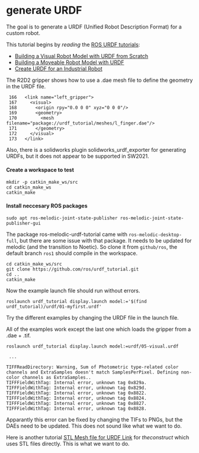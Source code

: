 # generate URDF

The goal is to generate a URDF (Unified Robot Description Format) for a custom robot.

This tutorial begins by _reading_ the [ROS URDF tutorials](http://wiki.ros.org/urdf/Tutorials/Building%20a%20Movable%20Robot%20Model%20with%20URDF):

 - [Building a Visual Robot Model with URDF from Scratch](http://wiki.ros.org/urdf/Tutorials/Building%20a%20Visual%20Robot%20Model%20with%20URDF%20from%20Scratch)
 - [Building a Moveable Robot Model with URDF](http://wiki.ros.org/urdf/Tutorials/Building%20a%20Movable%20Robot%20Model%20with%20URDF)
 - [Create URDF for an Industrial Robot](http://wiki.ros.org/Industrial/Tutorials/Create%20a%20URDF%20for%20an%20Industrial%20Robot)



The R2D2 gripper shows how to use a .dae mesh file to define the geometry in the URDF file.

```
 166   <link name="left_gripper">
 167     <visual>
 168       <origin rpy="0.0 0 0" xyz="0 0 0"/>
 169       <geometry>
 170         <mesh filename="package://urdf_tutorial/meshes/l_finger.dae"/>
 171       </geometry>
 172     </visual>
 173   </link>
 ```




Also, there is a solidworks plugin solidworks_urdf_exporter for generating URDFs, but it does not appear to be supported in SW2021.




#### Create a workspace to test

```
mkdir -p catkin_make_ws/src
cd catkin_make_ws
catkin_make
```

#### Install neccesary ROS packages

```
sudo apt ros-melodic-joint-state-publisher ros-melodic-joint-state-publisher-gui
```

The package ros-melodic-urdf-tutorial came with `ros-melodic-desktop-full`, but there are some issue with that package. It needs to be updated for melodic (and the transition to Noetic). So clone it from `github/ros`, the default branch `ros1` should compile in the workspace.

```
cd catkin_make_ws/src
git clone https://github.com/ros/urdf_tutorial.git
cd ..
catkin_make
```

Now the example launch file should run without errors. 

```
roslaunch urdf_tutorial display.launch model:='$(find urdf_tutorial)/urdf/01-myfirst.urdf'
```
Try the different examples by changing the URDF file in the launch file.




All of the examples work except the last one which loads the gripper from a .dae + .tif. 



```
roslaunch urdf_tutorial display.launch model:=urdf/05-visual.urdf
 
 ...

TIFFReadDirectory: Warning, Sum of Photometric type-related color channels and ExtraSamples doesn't match SamplesPerPixel. Defining non-color channels as ExtraSamples..
TIFFFieldWithTag: Internal error, unknown tag 0x829a.
TIFFFieldWithTag: Internal error, unknown tag 0x829d.
TIFFFieldWithTag: Internal error, unknown tag 0x8822.
TIFFFieldWithTag: Internal error, unknown tag 0x8824.
TIFFFieldWithTag: Internal error, unknown tag 0x8827.
TIFFFieldWithTag: Internal error, unknown tag 0x8828.
```

Apparantly this error can be fixed by changing the TIFs to PNGs, but the DAEs need to be updated. This does not sound like what we want to do. 


Here is another tutorial [STL Mesh file for URDF Link](https://www.theconstructsim.com/ros-projects-my-robotic-manipulator-6-stl-mesh-file-for-urdf-link/) for _theconstruct_ which uses STL files directly. This is what we want to do.








